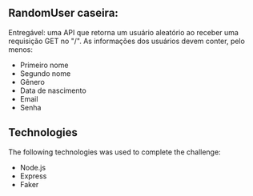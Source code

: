 ## RandomUser caseira:

Entregável: uma API que retorna um usuário aleatório ao receber uma requisição GET no "/". As
informações dos usuários devem conter, pelo menos:
- Primeiro nome
- Segundo nome
- Gênero
- Data de nascimento
- Email
- Senha

## Technologies
The following technologies was used to complete the challenge:

- Node.js
- Express
- Faker
